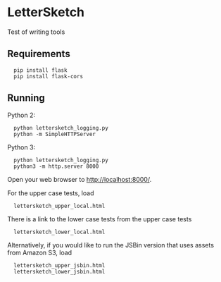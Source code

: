 # LetterSketch
Test of writing tools

## Requirements
```
  pip install flask
  pip install flask-cors
```

## Running

Python 2:

```
  python lettersketch_logging.py
  python -m SimpleHTTPServer
```
Python 3:
```
  python lettersketch_logging.py
  python3 -m http.server 8000
```

Open your web browser to [http://localhost:8000/](http://localhost:8000/).

For the upper case tests, load
```
  lettersketch_upper_local.html 
```
There is a link to the lower case tests from the upper case tests
```
  lettersketch_lower_local.html 
```

Alternatively, if you would like to run the JSBin version that uses assets from Amazon S3, load
```
  lettersketch_upper_jsbin.html 
  lettersketch_lower_jsbin.html 
```

